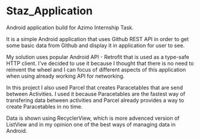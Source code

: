 # Staz_Application
Android application build for Azimo Internship Task.

It is a simple Android application that uses Github REST API in order to get some basic data from Github and display it in application for user to see.

My solution uses popular Android API  - Retrofit that is used as a type-safe HTTP client. I've decided to use it because I thought that there is no need to reinvent the wheel and I can focus of different aspects of this application when using already working API for networking.

In this project I also used Parcel that creates Paracetables that are send between Activities. I used it because Paracetables are the fastest way of transfering data between activities and Parcel already provides a way to create Paracetables in no time.

Data is shown using RecyclerView, which is more advenced version of ListView and in my opinion one of the best ways of managing data in Android. 
